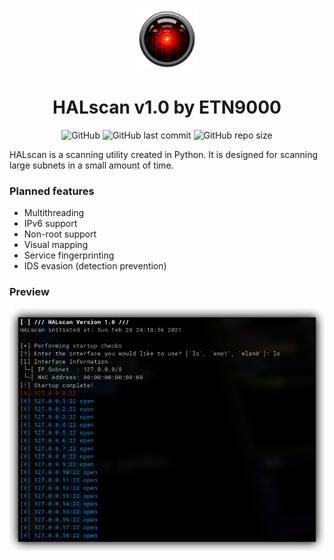 <p align="center">
    <img src="img/logo.png" width="100px"></img>
</p>
<h1 align="center"> <b>HALscan v1.0 by ETN9000</b> </h1>

<p align="center">
    <img alt="GitHub" src="https://img.shields.io/github/license/etn9000/halscan?style=flat-square">
    <img alt="GitHub last commit" src="https://img.shields.io/github/last-commit/etn9000/halscan?style=flat-square">
    <img alt="GitHub repo size" src="https://img.shields.io/github/repo-size/etn9000/halscan?style=flat-square">
</p>

HALscan is a scanning utility created in Python. It is designed for scanning large subnets in a small amount of time.

### Planned features
- Multithreading
- IPv6 support
- Non-root support
- Visual mapping
- Service fingerprinting
- IDS evasion (detection prevention)


### Preview
<img src="img/preview1.png"></img>